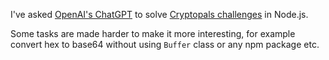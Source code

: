 I've asked [OpenAI's ChatGPT](https://chat.openai.com) to solve [Cryptopals challenges](https://cryptopals.com) in Node.js.

Some tasks are made harder to make it more interesting, for example convert hex to base64 without using `Buffer` class or any npm package etc.
